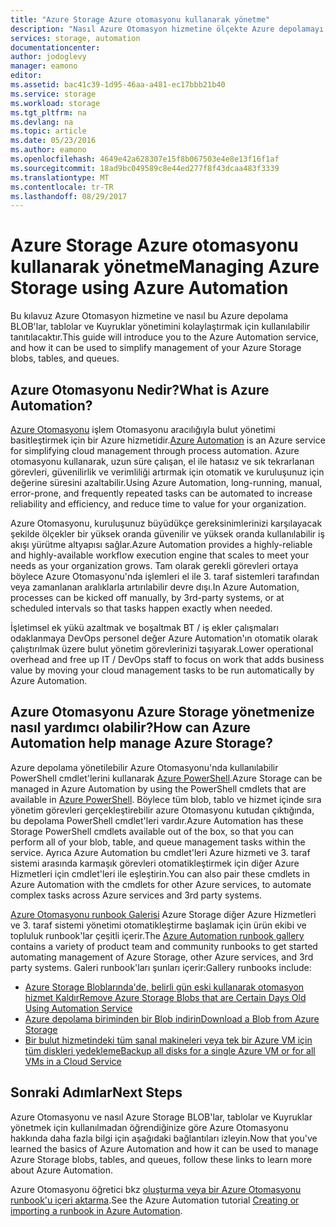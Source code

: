 ```yaml
---
title: "Azure Storage Azure otomasyonu kullanarak yönetme"
description: "Nasıl Azure Otomasyon hizmetine ölçekte Azure depolamayı yönetmek için kullanılabilir hakkında bilgi edinin."
services: storage, automation
documentationcenter: 
author: jodoglevy
manager: eamono
editor: 
ms.assetid: bac41c39-1d95-46aa-a481-ec17bbb21b40
ms.service: storage
ms.workload: storage
ms.tgt_pltfrm: na
ms.devlang: na
ms.topic: article
ms.date: 05/23/2016
ms.author: eamono
ms.openlocfilehash: 4649e42a628307e15f8b067503e4e8e13f16f1af
ms.sourcegitcommit: 18ad9bc049589c8e44ed277f8f43dcaa483f3339
ms.translationtype: MT
ms.contentlocale: tr-TR
ms.lasthandoff: 08/29/2017
---
```

# <a name="managing-azure-storage-using-azure-automation"></a><span data-ttu-id="ece9c-103">Azure Storage Azure otomasyonu kullanarak yönetme</span><span class="sxs-lookup"><span data-stu-id="ece9c-103">Managing Azure Storage using Azure Automation</span></span>
<span data-ttu-id="ece9c-104">Bu kılavuz Azure Otomasyon hizmetine ve nasıl bu Azure depolama BLOB'lar, tablolar ve Kuyruklar yönetimini kolaylaştırmak için kullanılabilir tanıtılacaktır.</span><span class="sxs-lookup"><span data-stu-id="ece9c-104">This guide will introduce you to the Azure Automation service, and how it can be used to simplify management of your Azure Storage blobs, tables, and queues.</span></span>

## <a name="what-is-azure-automation"></a><span data-ttu-id="ece9c-105">Azure Otomasyonu Nedir?</span><span class="sxs-lookup"><span data-stu-id="ece9c-105">What is Azure Automation?</span></span>
<span data-ttu-id="ece9c-106">[Azure Otomasyonu](https://azure.microsoft.com/services/automation/) işlem Otomasyonu aracılığıyla bulut yönetimi basitleştirmek için bir Azure hizmetidir.</span><span class="sxs-lookup"><span data-stu-id="ece9c-106">[Azure Automation](https://azure.microsoft.com/services/automation/) is an Azure service for simplifying cloud management through process automation.</span></span> <span data-ttu-id="ece9c-107">Azure otomasyonu kullanarak, uzun süre çalışan, el ile hatasız ve sık tekrarlanan görevleri, güvenilirlik ve verimliliği artırmak için otomatik ve kuruluşunuz için değerine süresini azaltabilir.</span><span class="sxs-lookup"><span data-stu-id="ece9c-107">Using Azure Automation, long-running, manual, error-prone, and frequently repeated tasks can be automated to increase reliability and efficiency, and reduce time to value for your organization.</span></span>

<span data-ttu-id="ece9c-108">Azure Otomasyonu, kuruluşunuz büyüdükçe gereksinimlerinizi karşılayacak şekilde ölçekler bir yüksek oranda güvenilir ve yüksek oranda kullanılabilir iş akışı yürütme altyapısı sağlar.</span><span class="sxs-lookup"><span data-stu-id="ece9c-108">Azure Automation provides a highly-reliable and highly-available workflow execution engine that scales to meet your needs as your organization grows.</span></span> <span data-ttu-id="ece9c-109">Tam olarak gerekli görevleri ortaya böylece Azure Otomasyonu'nda işlemleri el ile 3. taraf sistemleri tarafından veya zamanlanan aralıklarla artırılabilir devre dışı.</span><span class="sxs-lookup"><span data-stu-id="ece9c-109">In Azure Automation, processes can be kicked off manually, by 3rd-party systems, or at scheduled intervals so that tasks happen exactly when needed.</span></span>

<span data-ttu-id="ece9c-110">İşletimsel ek yükü azaltmak ve boşaltmak BT / iş ekler çalışmaları odaklanmaya DevOps personel değer Azure Automation'ın otomatik olarak çalıştırılmak üzere bulut yönetim görevlerinizi taşıyarak.</span><span class="sxs-lookup"><span data-stu-id="ece9c-110">Lower operational overhead and free up IT / DevOps staff to focus on work that adds business value by moving your cloud management tasks to be run automatically by Azure Automation.</span></span>

## <a name="how-can-azure-automation-help-manage-azure-storage"></a><span data-ttu-id="ece9c-111">Azure Otomasyonu Azure Storage yönetmenize nasıl yardımcı olabilir?</span><span class="sxs-lookup"><span data-stu-id="ece9c-111">How can Azure Automation help manage Azure Storage?</span></span>
<span data-ttu-id="ece9c-112">Azure depolama yönetilebilir Azure Otomasyonu'nda kullanılabilir PowerShell cmdlet'lerini kullanarak [Azure PowerShell](https://msdn.microsoft.com/library/azure/jj156055.aspx).</span><span class="sxs-lookup"><span data-stu-id="ece9c-112">Azure Storage can be managed in Azure Automation by using the PowerShell cmdlets that are available in [Azure PowerShell](https://msdn.microsoft.com/library/azure/jj156055.aspx).</span></span> <span data-ttu-id="ece9c-113">Böylece tüm blob, tablo ve hizmet içinde sıra yönetim görevleri gerçekleştirebilir azure Otomasyonu kutudan çıktığında, bu depolama PowerShell cmdlet'leri vardır.</span><span class="sxs-lookup"><span data-stu-id="ece9c-113">Azure Automation has these Storage PowerShell cmdlets available out of the box, so that you can perform all of your blob, table, and queue management tasks within the service.</span></span> <span data-ttu-id="ece9c-114">Ayrıca Azure Automation bu cmdlet'leri Azure hizmeti ve 3. taraf sistemi arasında karmaşık görevleri otomatikleştirmek için diğer Azure Hizmetleri için cmdlet'leri ile eşleştirin.</span><span class="sxs-lookup"><span data-stu-id="ece9c-114">You can also pair these cmdlets in Azure Automation with the cmdlets for other Azure services, to automate complex tasks across Azure services and 3rd party systems.</span></span>

<span data-ttu-id="ece9c-115">[Azure Otomasyonu runbook Galerisi](https://azure.microsoft.com/blog/2014/10/07/introducing-the-azure-automation-runbook-gallery/) Azure Storage diğer Azure Hizmetleri ve 3. taraf sistemi yönetimi otomatikleştirme başlamak için ürün ekibi ve topluluk runbook'lar çeşitli içerir.</span><span class="sxs-lookup"><span data-stu-id="ece9c-115">The [Azure Automation runbook gallery](https://azure.microsoft.com/blog/2014/10/07/introducing-the-azure-automation-runbook-gallery/) contains a variety of product team and community runbooks to get started automating management of Azure Storage, other Azure services, and 3rd party systems.</span></span> <span data-ttu-id="ece9c-116">Galeri runbook'ları şunları içerir:</span><span class="sxs-lookup"><span data-stu-id="ece9c-116">Gallery runbooks include:</span></span>

* [<span data-ttu-id="ece9c-117">Azure Storage Bloblarında'de, belirli gün eski kullanarak otomasyon hizmet Kaldır</span><span class="sxs-lookup"><span data-stu-id="ece9c-117">Remove Azure Storage Blobs that are Certain Days Old Using Automation Service</span></span>](https://gallery.technet.microsoft.com/scriptcenter/Remove-Storage-Blobs-that-aae4b761)
* [<span data-ttu-id="ece9c-118">Azure depolama biriminden bir Blob indirin</span><span class="sxs-lookup"><span data-stu-id="ece9c-118">Download a Blob from Azure Storage</span></span>](https://gallery.technet.microsoft.com/scriptcenter/a-Blob-from-Azure-Storage-6bc13745)
* [<span data-ttu-id="ece9c-119">Bir bulut hizmetindeki tüm sanal makineleri veya tek bir Azure VM için tüm diskleri yedekleme</span><span class="sxs-lookup"><span data-stu-id="ece9c-119">Backup all disks for a single Azure VM or for all VMs in a Cloud Service</span></span>](https://gallery.technet.microsoft.com/scriptcenter/Backup-all-disks-for-a-ede940d5)

## <a name="next-steps"></a><span data-ttu-id="ece9c-120">Sonraki Adımlar</span><span class="sxs-lookup"><span data-stu-id="ece9c-120">Next Steps</span></span>
<span data-ttu-id="ece9c-121">Azure Otomasyonu ve nasıl Azure Storage BLOB'lar, tablolar ve Kuyruklar yönetmek için kullanılmadan öğrendiğinize göre Azure Otomasyonu hakkında daha fazla bilgi için aşağıdaki bağlantıları izleyin.</span><span class="sxs-lookup"><span data-stu-id="ece9c-121">Now that you've learned the basics of Azure Automation and how it can be used to manage Azure Storage blobs, tables, and queues, follow these links to learn more about Azure Automation.</span></span>

<span data-ttu-id="ece9c-122">Azure Otomasyonu öğretici bkz [oluşturma veya bir Azure Otomasyonu runbook'u içeri aktarma](../../automation/automation-creating-importing-runbook.md).</span><span class="sxs-lookup"><span data-stu-id="ece9c-122">See the Azure Automation tutorial [Creating or importing a runbook in Azure Automation](../../automation/automation-creating-importing-runbook.md).</span></span>

